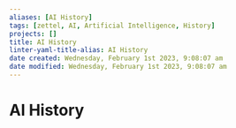 ```yaml
---
aliases: [AI History]
tags: [zettel, AI, Artificial Intelligence, History]
projects: []
title: AI History
linter-yaml-title-alias: AI History
date created: Wednesday, February 1st 2023, 9:08:07 am
date modified: Wednesday, February 1st 2023, 9:08:07 am
---
```


# AI History


